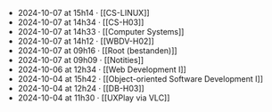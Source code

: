 - 2024-10-07 at 15h14 · [[CS-LINUX]]
- 2024-10-07 at 14h34 · [[CS-H03]]
- 2024-10-07 at 14h33 · [[Computer Systems]]
- 2024-10-07 at 14h12 · [[WBDV-H02]]
- 2024-10-07 at 09h16 · [[Root (bestanden)]]
- 2024-10-07 at 09h09 · [[Notities]]
- 2024-10-06 at 12h34 · [[Web Development I]]
- 2024-10-04 at 15h42 · [[Object-oriented Software Development I]]
- 2024-10-04 at 12h24 · [[DB-H03]]
- 2024-10-04 at 11h30 · [[UXPlay via VLC]]
